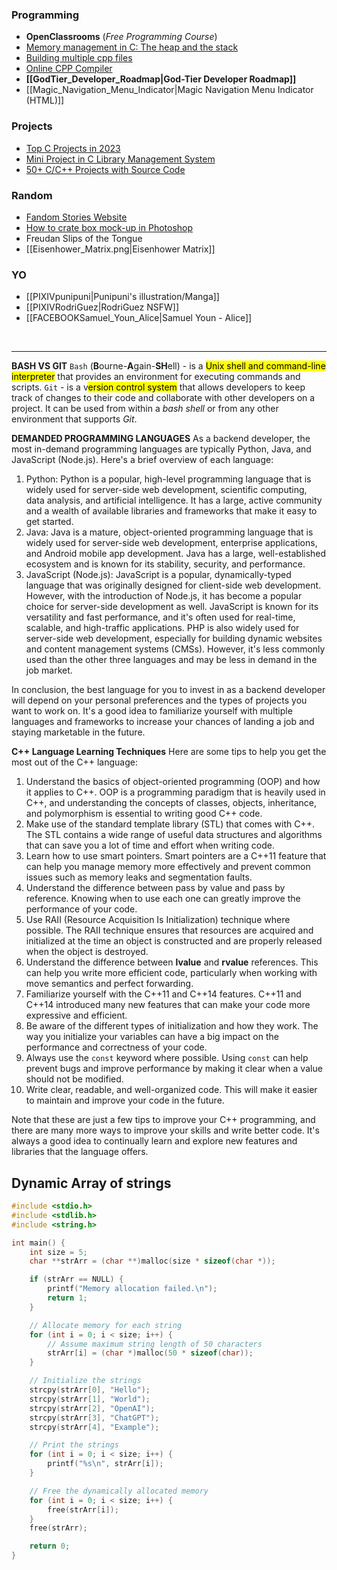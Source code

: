### Programming
- **OpenClassrooms** (*Free Programming Course*)
- [Memory management in C: The heap and the stack](https://web.archive.org/web/20170829060314/http://www.inf.udec.cl/~leo/teoX.pdf)
- [Building multiple cpp files](https://stackoverflow.com/questions/47665886/vs-code-will-not-build-c-programs-with-multiple-ccp-source-files)
- [Online CPP Compiler](https://cppinsights.io/)
- **[[GodTier_Developer_Roadmap|God-Tier Developer Roadmap]]**
- [[Magic_Navigation_Menu_Indicator|Magic Navigation Menu Indicator (HTML)]]

### Projects
- [Top C Projects in 2023](https://www.mygreatlearning.com/blog/top-c-projects/#online-voting-system)
- [Mini Project in C Library Management System](https://www.codewithc.com/mini-project-in-c-library-management-system/)
- [50+ C/C++ Projects with Source Code](https://www.codewithc.com/c-projects-with-source-code/)

### Random
- [Fandom Stories Website](https://archiveofourown.org/)
- [How to crate box mock-up in Photoshop](https://pin.it/5kLutM1)
- Freudan Slips of the Tongue
- [[Eisenhower_Matrix.png|Eisenhower Matrix]]

### YO
- [[PIXIVpunipuni|Punipuni's illustration/Manga]]
- [[PIXIVRodriGuez|RodriGuez NSFW]]
- [[FACEBOOKSamuel_Youn_Alice|Samuel Youn - Alice]]

<br>

---
**BASH VS GIT**
`Bash` (**B**ourne-**A**gain-**SH**ell) - is a <mark class="hltr-lightgreen">Unix shell and command-line interpreter</mark> that provides an environment for executing commands and scripts.
`Git` - is a v<mark class="hltr-lightgreen">ersion control system</mark> that allows developers to keep track of changes to their code and collaborate with other developers on a project. It can be used from within a *bash shell* or from any other environment that supports *Git*.

**DEMANDED PROGRAMMING LANGUAGES**
As a backend developer, the most in-demand programming languages are typically Python, Java, and JavaScript (Node.js). Here's a brief overview of each language:
1.  Python: Python is a popular, high-level programming language that is widely used for server-side web development, scientific computing, data analysis, and artificial intelligence. It has a large, active community and a wealth of available libraries and frameworks that make it easy to get started.
2.  Java: Java is a mature, object-oriented programming language that is widely used for server-side web development, enterprise applications, and Android mobile app development. Java has a large, well-established ecosystem and is known for its stability, security, and performance.
3.  JavaScript (Node.js): JavaScript is a popular, dynamically-typed language that was originally designed for client-side web development. However, with the introduction of Node.js, it has become a popular choice for server-side development as well. JavaScript is known for its versatility and fast performance, and it's often used for real-time, scalable, and high-traffic applications.
PHP is also widely used for server-side web development, especially for building dynamic websites and content management systems (CMSs). However, it's less commonly used than the other three languages and may be less in demand in the job market.

In conclusion, the best language for you to invest in as a backend developer will depend on your personal preferences and the types of projects you want to work on. It's a good idea to familiarize yourself with multiple languages and frameworks to increase your chances of landing a job and staying marketable in the future.

**C++ Language Learning Techniques**
Here are some tips to help you get the most out of the C++ language:
1.  Understand the basics of object-oriented programming (OOP) and how it applies to C++. OOP is a programming paradigm that is heavily used in C++, and understanding the concepts of classes, objects, inheritance, and polymorphism is essential to writing good C++ code.
2.  Make use of the standard template library (STL) that comes with C++. The STL contains a wide range of useful data structures and algorithms that can save you a lot of time and effort when writing code.
3.  Learn how to use smart pointers. Smart pointers are a C++11 feature that can help you manage memory more effectively and prevent common issues such as memory leaks and segmentation faults.
4.  Understand the difference between pass by value and pass by reference. Knowing when to use each one can greatly improve the performance of your code.
5.  Use RAII (Resource Acquisition Is Initialization) technique where possible. The RAII technique ensures that resources are acquired and initialized at the time an object is constructed and are properly released when the object is destroyed.
6.  Understand the difference between **lvalue** and **rvalue** references. This can help you write more efficient code, particularly when working with move semantics and perfect forwarding.
7.  Familiarize yourself with the C++11 and C++14 features. C++11 and C++14 introduced many new features that can make your code more expressive and efficient.
8.  Be aware of the different types of initialization and how they work. The way you initialize your variables can have a big impact on the performance and correctness of your code.
9.  Always use the `const` keyword where possible. Using `const` can help prevent bugs and improve performance by making it clear when a value should not be modified.
10.  Write clear, readable, and well-organized code. This will make it easier to maintain and improve your code in the future.
    

Note that these are just a few tips to improve your C++ programming, and there are many more ways to improve your skills and write better code. It's always a good idea to continually learn and explore new features and libraries that the language offers.

## Dynamic Array of strings
```C
#include <stdio.h>
#include <stdlib.h>
#include <string.h>

int main() {
    int size = 5;
    char **strArr = (char **)malloc(size * sizeof(char *));

    if (strArr == NULL) {
        printf("Memory allocation failed.\n");
        return 1;
    }

    // Allocate memory for each string
    for (int i = 0; i < size; i++) {
	    // Assume maximum string length of 50 characters
        strArr[i] = (char *)malloc(50 * sizeof(char));
    }

    // Initialize the strings
    strcpy(strArr[0], "Hello");
    strcpy(strArr[1], "World");
    strcpy(strArr[2], "OpenAI");
    strcpy(strArr[3], "ChatGPT");
    strcpy(strArr[4], "Example");

    // Print the strings
    for (int i = 0; i < size; i++) {
        printf("%s\n", strArr[i]);
    }

    // Free the dynamically allocated memory
    for (int i = 0; i < size; i++) {
        free(strArr[i]);
    }
    free(strArr);

    return 0;
}
```